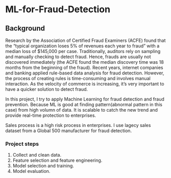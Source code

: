 # ML-for-Fraud-Detection

## Background
Research by the Association of Certified Fraud Examiners (ACFE) found that the “typical organization loses 5% of revenues each year to fraud” with a median loss of $145,000 per case. Traditionally, auditors rely on sampling and manually checking to detect fraud.  Hence, frauds are usually not discovered immediately (the ACFE found the median discovery time was 18 months from the beginning of the fraud).  Recent years, internet companies and banking applied rule-based data analysis for fraud detection.  However, the process of creating rules is time-consuming and involves manual interaction. As the velocity of commerce is increasing, it’s very important to have a quicker solution to detect fraud.

In this project, I try to apply Machine Learning for fraud detection and fraud prevention.  Because ML is good at finding pattern(abnormal pattern in this case) from high volumn of data.  It is scalable to catch the new trend and provide real-time protection to enterprises. 

Sales process is a high risk process in enterprises.  I use lagecy sales dataset from a Global 500 manufacturer for fraud detection.  

### Project steps
1. Collect and clean data. 
2. Feature selection and feature engineering. 
3. Model selection and training. 
4. Model evaluation. 
